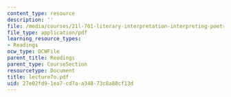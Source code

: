 ```yaml
---
content_type: resource
description: ''
file: /media/courses/21l-701-literary-interpretation-interpreting-poetry-fall-2003/27e02fd91ea7cd7aa34873c8a88cf13d_lecture7o.pdf
file_type: application/pdf
learning_resource_types:
- Readings
ocw_type: OCWFile
parent_title: Readings
parent_type: CourseSection
resourcetype: Document
title: lecture7o.pdf
uid: 27e02fd9-1ea7-cd7a-a348-73c8a88cf13d
---
```

